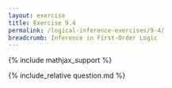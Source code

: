 ```yaml
---
layout: exercise
title: Exercise 9.4
permalink: /logical-inference-exercises/9-4/
breadcrumb: Inference in First-Order Logic
---
```


{% include mathjax_support %}

<div><i class="arrow-up" data-chapter="logical-inference-exercises" data-exercise="ex_4" data-rating="0"></i></div>
{% include_relative question.md %}

